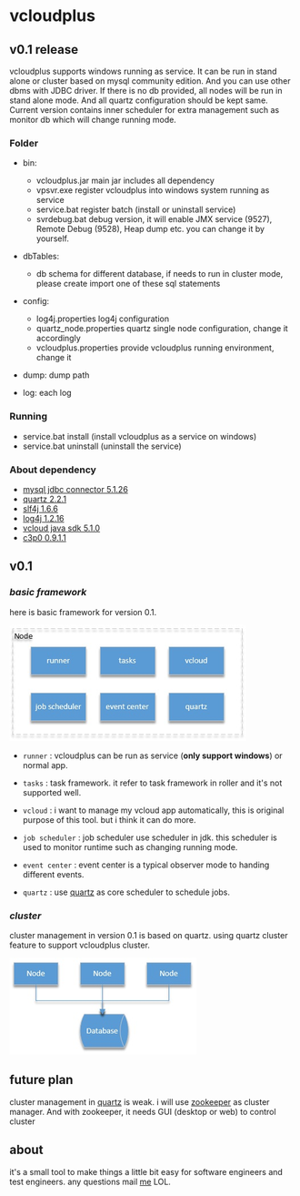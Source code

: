 # vcloudplus
## v0.1 release

vcloudplus supports windows running as service. It can be run in stand alone or cluster based on mysql community edition. 
And you can use other dbms with JDBC driver. If there is no db provided, all nodes will be run in stand alone mode. And all quartz configuration
should be kept same. Current version contains inner scheduler for extra management such as monitor db which will change running mode.

### Folder
* bin:
	* vcloudplus.jar	main jar includes all dependency
	* vpsvr.exe			register vcloudplus into windows system running as service
	* service.bat		register batch (install or uninstall service)
	* svrdebug.bat		debug version, it will enable JMX service (9527), Remote Debug (9528), Heap dump etc.
					you can change it by yourself.
		
* dbTables:
	* db schema for different database, if needs to run in cluster mode, please create import one of these sql statements
		
* config:
	* log4j.properties			log4j configuration
	* quartz_node.properties	quartz single node configuration, change it accordingly 
	* vcloudplus.properties		provide vcloudplus running environment, change it

* dump:
	dump path

* log:
	each log

### Running
- service.bat install (install vcloudplus as a service on windows)
- service.bat uninstall (uninstall the service)
		
### About dependency
- [mysql jdbc connector 5.1.26][]
- [quartz 2.2.1][]
- [slf4j 1.6.6][]
- [log4j 1.2.16][]
- [vcloud java sdk 5.1.0][]
- [c3p0 0.9.1.1][]

[mysql jdbc connector 5.1.26]: http://dev.mysql.com/downloads/connector/j/
[quartz 2.2.1]: http://quartz-scheduler.org/
[slf4j 1.6.6]: http://www.slf4j.org/
[log4j 1.2.16]: http://logging.apache.org/log4j/2.x/
[vcloud java sdk 5.1.0]: https://developercenter.vmware.com/web/sdk/5.1.0/vcloud-java
[c3p0 0.9.1.1]: http://www.mchange.com/projects/c3p0/

## v0.1
### *basic framework*
here is basic framework for version 0.1.

![vcloudplus framework 0.1][vcloudplus framework 0.1]

* `runner` : vcloudplus can be run as service (**only support windows**) or normal app.

* `tasks` : task framework. it refer to task framework in roller and it's not supported well.

* `vcloud` : i want to manage my vcloud app automatically, this is original purpose of this tool.
			but i think it can do more.

* `job scheduler` : job scheduler use scheduler in jdk. this scheduler is used to monitor runtime
					such as changing running mode.
* `event center` : event center is a typical observer mode to handing different events.

* `quartz` : use [quartz][] as core scheduler to schedule jobs.


### *cluster*
cluster management in version 0.1 is based on quartz. using quartz cluster feature to support vcloudplus cluster.

![vcloudplus cluster 0.1][vcloudplus cluster 0.1]

## future plan

cluster management in [quartz][] is weak. i will use [zookeeper][] as cluster manager.
And with zookeeper, it needs GUI (desktop or web) to control cluster

## about

it's a small tool to make things a little bit easy for software engineers and test engineers.
any questions mail [me][] LOL. 

[vcloudplus framework 0.1]: ./doc/pic/vcloudplus-framework-0.1.jpg
[vcloudplus cluster 0.1]: ./doc/pic/vcloudplus-cluster-0.1.jpg
[quartz]: http://quartz-scheduler.org/
[zookeeper]: http://zookeeper.apache.org/
[me]: junli@microstrategy.com
